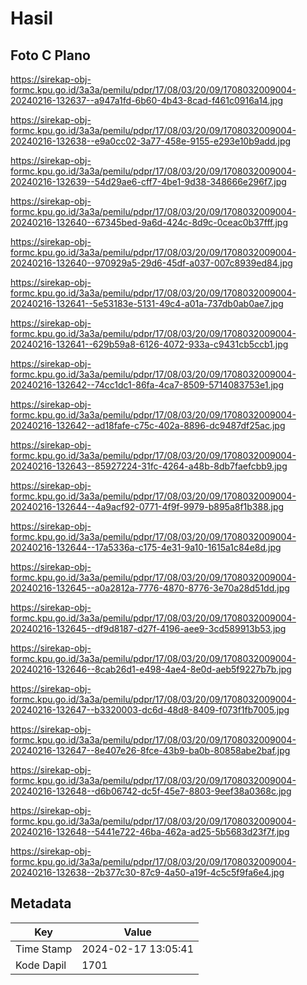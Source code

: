 # Hasil

## Foto C Plano

https://sirekap-obj-formc.kpu.go.id/3a3a/pemilu/pdpr/17/08/03/20/09/1708032009004-20240216-132637--a947a1fd-6b60-4b43-8cad-f461c0916a14.jpg

https://sirekap-obj-formc.kpu.go.id/3a3a/pemilu/pdpr/17/08/03/20/09/1708032009004-20240216-132638--e9a0cc02-3a77-458e-9155-e293e10b9add.jpg

https://sirekap-obj-formc.kpu.go.id/3a3a/pemilu/pdpr/17/08/03/20/09/1708032009004-20240216-132639--54d29ae6-cff7-4be1-9d38-348666e296f7.jpg

https://sirekap-obj-formc.kpu.go.id/3a3a/pemilu/pdpr/17/08/03/20/09/1708032009004-20240216-132640--67345bed-9a6d-424c-8d9c-0ceac0b37fff.jpg

https://sirekap-obj-formc.kpu.go.id/3a3a/pemilu/pdpr/17/08/03/20/09/1708032009004-20240216-132640--970929a5-29d6-45df-a037-007c8939ed84.jpg

https://sirekap-obj-formc.kpu.go.id/3a3a/pemilu/pdpr/17/08/03/20/09/1708032009004-20240216-132641--5e53183e-5131-49c4-a01a-737db0ab0ae7.jpg

https://sirekap-obj-formc.kpu.go.id/3a3a/pemilu/pdpr/17/08/03/20/09/1708032009004-20240216-132641--629b59a8-6126-4072-933a-c9431cb5ccb1.jpg

https://sirekap-obj-formc.kpu.go.id/3a3a/pemilu/pdpr/17/08/03/20/09/1708032009004-20240216-132642--74cc1dc1-86fa-4ca7-8509-5714083753e1.jpg

https://sirekap-obj-formc.kpu.go.id/3a3a/pemilu/pdpr/17/08/03/20/09/1708032009004-20240216-132642--ad18fafe-c75c-402a-8896-dc9487df25ac.jpg

https://sirekap-obj-formc.kpu.go.id/3a3a/pemilu/pdpr/17/08/03/20/09/1708032009004-20240216-132643--85927224-31fc-4264-a48b-8db7faefcbb9.jpg

https://sirekap-obj-formc.kpu.go.id/3a3a/pemilu/pdpr/17/08/03/20/09/1708032009004-20240216-132644--4a9acf92-0771-4f9f-9979-b895a8f1b388.jpg

https://sirekap-obj-formc.kpu.go.id/3a3a/pemilu/pdpr/17/08/03/20/09/1708032009004-20240216-132644--17a5336a-c175-4e31-9a10-1615a1c84e8d.jpg

https://sirekap-obj-formc.kpu.go.id/3a3a/pemilu/pdpr/17/08/03/20/09/1708032009004-20240216-132645--a0a2812a-7776-4870-8776-3e70a28d51dd.jpg

https://sirekap-obj-formc.kpu.go.id/3a3a/pemilu/pdpr/17/08/03/20/09/1708032009004-20240216-132645--df9d8187-d27f-4196-aee9-3cd589913b53.jpg

https://sirekap-obj-formc.kpu.go.id/3a3a/pemilu/pdpr/17/08/03/20/09/1708032009004-20240216-132646--8cab26d1-e498-4ae4-8e0d-aeb5f9227b7b.jpg

https://sirekap-obj-formc.kpu.go.id/3a3a/pemilu/pdpr/17/08/03/20/09/1708032009004-20240216-132647--b3320003-dc6d-48d8-8409-f073f1fb7005.jpg

https://sirekap-obj-formc.kpu.go.id/3a3a/pemilu/pdpr/17/08/03/20/09/1708032009004-20240216-132647--8e407e26-8fce-43b9-ba0b-80858abe2baf.jpg

https://sirekap-obj-formc.kpu.go.id/3a3a/pemilu/pdpr/17/08/03/20/09/1708032009004-20240216-132648--d6b06742-dc5f-45e7-8803-9eef38a0368c.jpg

https://sirekap-obj-formc.kpu.go.id/3a3a/pemilu/pdpr/17/08/03/20/09/1708032009004-20240216-132648--5441e722-46ba-462a-ad25-5b5683d23f7f.jpg

https://sirekap-obj-formc.kpu.go.id/3a3a/pemilu/pdpr/17/08/03/20/09/1708032009004-20240216-132638--2b377c30-87c9-4a50-a19f-4c5c5f9fa6e4.jpg


## Metadata

| Key        | Value               |
| ---------- | ------------------- |
| Time Stamp | 2024-02-17 13:05:41 |
| Kode Dapil | 1701                |



